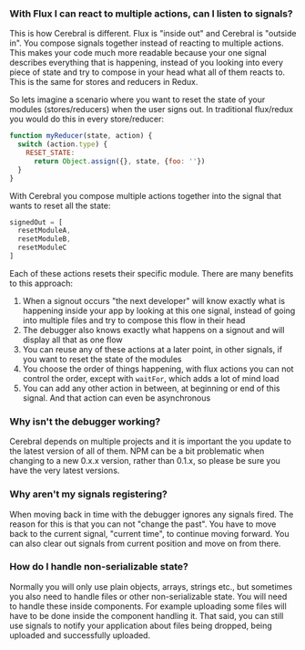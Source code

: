 ### With Flux I can react to multiple actions, can I listen to signals?
This is how Cerebral is different. Flux is "inside out" and Cerebral is "outside in". You compose signals together instead of reacting to multiple actions. This makes your code much more readable because your one signal describes everything that is happening, instead of you looking into every piece of state and try to compose in your head what all of them reacts to. This is the same for stores and reducers in Redux.

So lets imagine a scenario where you want to reset the state of your modules (stores/reducers) when the user signs out. In traditional flux/redux you would do this in every store/reducer:

```js
function myReducer(state, action) {
  switch (action.type) {
    RESET_STATE:
      return Object.assign({}, state, {foo: ''})
  }
}
```

With Cerebral you compose multiple actions together into the signal that wants to reset all the state:

```js
signedOut = [
  resetModuleA,
  resetModuleB,
  resetModuleC
]
```
Each of these actions resets their specific module. There are many benefits to this approach:

1. When a signout occurs "the next developer" will know exactly what is happening inside your app by looking at this one signal, instead of going into multiple files and try to compose this flow in their head
2. The debugger also knows exactly what happens on a signout and will display all that as one flow
3. You can reuse any of these actions at a later point, in other signals, if you want to reset the state of the modules
4. You choose the order of things happening, with flux actions you can not control the order, except with `waitFor`, which adds a lot of mind load
5. You can add any other action in between, at beginning or end of this signal. And that action can even be asynchronous

### Why isn't the debugger working?
Cerebral depends on multiple projects and it is important the you update to the latest version of all of them. NPM can be a bit problematic when changing to a new 0.x.x version, rather than 0.1.x, so please be sure you have the very latest versions.

### Why aren't my signals registering?
When moving back in time with the debugger ignores any signals fired. The reason for this is that you can not "change the past". You have to move back to the current signal, "current time", to continue moving forward. You can also clear out signals from current position and move on from there.

### How do I handle non-serializable state?
Normally you will only use plain objects, arrays, strings etc., but sometimes you also need to handle files or other non-serializable state. You will need to handle these inside components. For example uploading some files will have to be done inside the component handling it. That said, you can still use signals to notify your application about files being dropped, being uploaded and successfully uploaded.
